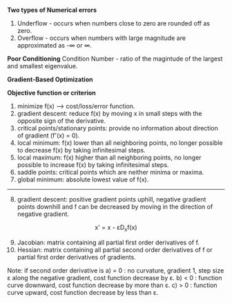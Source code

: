 **Two types of Numerical errors**
1) Underflow - occurs when numbers close to zero are rounded off as zero.
2) Overflow - occurs when numbers with large magnitude are approximated as -&infin; or &infin;.

**Poor Conditioning**
Condition Number - ratio of the magintude of the largest and smallest eigenvalue.

**Gradient-Based Optimization**

**Objective function or criterion**
1) minimize f(x) --> cost/loss/error function.
2) gradient descent: reduce f(x) by moving x in small steps with the opposite sign of the derivative.
3) critical points/stationary points: provide no information about direction of gradient (f'(x) = 0).
4) local minimum: f(x) lower than all neighboring points, no longer possible to decrease f(x) by taking infinitesimal steps.
5) local maximum: f(x) higher than all neighboring points, no longer possible to increase f(x) by taking infinitesimal steps.
6) saddle points: critical points which are neither minima or maxima.
7) global minimum: absolute lowest value of f(x).
--------------------------------------------------------
8) gradient descent: positive gradient points uphill, negative gradient points downhill and f can be decreased by moving in the direction of negative gradient.
<p align="center">
x' = x - &epsilon;D<sub>x</sub>f(x)
</p>

9) Jacobian: matrix containing all partial first order derivatives of f.
10) Hessian: matrix containing all partial second order derivatives of f or partial first order derivatives of gradients.

Note: if second order derivative is
a) = 0 : no curvature, gradient 1, step size &epsilon; along the negative gradient, cost function decrease by &epsilon;.
b) < 0 : function curve downward, cost function decrease by more than &epsilon;.
c) > 0 : function curve upward, cost function decrease by less than &epsilon;.
